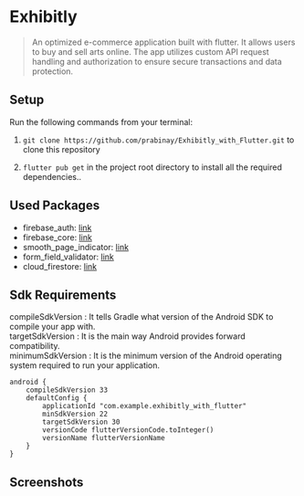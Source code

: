 # Exhibitly

> An optimized e-commerce application built with flutter. It allows users to buy and sell arts online. The app utilizes custom API request handling and authorization to ensure secure transactions and data protection.<br />


## Setup

Run the following commands from your terminal:

1) `git clone https://github.com/prabinay/Exhibitly_with_Flutter.git` to clone this repository 

2) `flutter pub get` in the project root directory to install all the required dependencies..

## Used Packages

- firebase_auth: [link](https://pub.dev/packages/firebase_auth)
- firebase_core: [link](https://pub.dev/packages/firebase_core)
- smooth_page_indicator: [link](https://pub.dev/packages/smooth_page_indicator)
- form_field_validator: [link](https://pub.dev/packages/form_field_validator)
- cloud_firestore: [link](https://pub.dev/packages/cloud_firestore)

## Sdk Requirements

compileSdkVersion : It tells Gradle what version of the Android SDK to compile your app with.<br/>
targetSdkVersion : It is the main way Android provides forward compatibility.<br/>
minimumSdkVersion : It is the minimum version of the Android operating system required to run your application.

    android {
        compileSdkVersion 33
        defaultConfig {
            applicationId "com.example.exhibitly_with_flutter"
            minSdkVersion 22
            targetSdkVersion 30
            versionCode flutterVersionCode.toInteger()
            versionName flutterVersionName
        }
    }

## Screenshots
